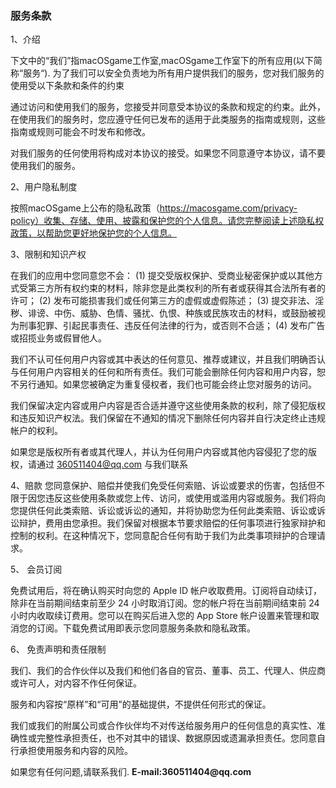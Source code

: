 ### 服务条款

1、介绍

下文中的“我们”指macOSgame工作室,macOSgame工作室下的所有应用(以下简称“服务“). 为了我们可以安全负责地为所有用户提供我们的服务，您对我们服务的使用受以下条款和条件的约束

通过访问和使用我们的服务，您接受并同意受本协议的条款和规定的约束。此外，在使用我们的服务时，您应遵守任何已发布的适用于此类服务的指南或规则，这些指南或规则可能会不时发布和修改。

对我们服务的任何使用将构成对本协议的接受。如果您不同意遵守本协议，请不要使用我们的服务。

2、用户隐私制度

按照macOSgame上公布的隐私政策（https://macosgame.com/privacy-policy）收集、存储、使用、披露和保护您的个人信息。请您完整阅读上述隐私权政策，以帮助您更好地保护您的个人信息。

3、限制和知识产权

在我们的应用中您同意您不会：
(1) 提交受版权保护、受商业秘密保护或以其他方式受第三方所有权约束的材料，除非您是此类权利的所有者或获得其合法所有者的许可；
(2) 发布可能损害我们或任何第三方的虚假或虚假陈述；
(3) 提交非法、淫秽、诽谤、中伤、威胁、色情、骚扰、仇恨、种族或民族攻击的材料，或鼓励被视为刑事犯罪、引起民事责任、违反任何法律的行为，或否则不合适；
(4) 发布广告或招揽业务或假冒他人。

我们不认可任何用户内容或其中表达的任何意见、推荐或建议，并且我们明确否认与任何用户内容相关的任何和所有责任。我们可能会删除任何内容和用户内容，恕不另行通知。如果您被确定为重复侵权者，我们也可能会终止您对服务的访问。

我们保留决定内容或用户内容是否合适并遵守这些使用条款的权利，除了侵犯版权和违反知识产权法。我们保留在不通知的情况下删除任何内容并自行决定终止违规帐户的权利。

如果您是版权所有者或其代理人，并认为任何用户内容或其他内容侵犯了您的版权，请通过 360511404@qq.com  与我们联系

4、赔款
您同意保护、赔偿并使我们免受任何索赔、诉讼或要求的伤害，包括但不限于因您违反这些使用条款或您上传、访问，或使用或滥用内容或服务。我们将向您提供任何此类索赔、诉讼或诉讼的通知，并将协助您为任何此类索赔、诉讼或诉讼辩护，费用由您承担。我们保留对根据本节要求赔偿的任何事项进行独家辩护和控制的权利。在这种情况下，您同意配合任何有助于我们为此类事项辩护的合理请求。

5、 会员订阅

免费试用后，将在确认购买时向您的 Apple ID 帐户收取费用。订阅将自动续订，除非在当前期间结束前至少 24 小时取消订阅。您的帐户将在当前期间结束前 24 小时内收取续订费用。您可以在购买后进入您的 App Store 帐户设置来管理和取消您的订阅。下载免费试用即表示您同意服务条款和隐私政策。

6、 免责声明和责任限制

我们、我们的合作伙伴以及我们和他们各自的官员、董事、员工、代理人、供应商或许可人，对内容不作任何保证。

服务和内容按“原样”和“可用”的基础提供，不提供任何形式的保证。

我们或我们的附属公司或合作伙伴均不对传送给服务用户的任何信息的真实性、准确性或完整性承担责任，也不对其中的错误、数据原因或遗漏承担责任。您同意自行承担使用服务和内容的风险。


如果您有任何问题,请联系我们. 
__E-mail:360511404@qq.com__

